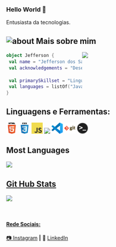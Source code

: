  
  ### Hello World 👋

Entusiasta da tecnologias.

## <img width="45" alt="about" src="https://raw.github.com/elizarov/elizarov/master/about.png"> Mais sobre mim

<img align="right" width="300" src="https://i2.wp.com/allhtaccess.info/wp-content/uploads/2018/03/programming.gif?fit=1281%2C716&ssl=1" />

```kotlin
object Jefferson {
 val name = "Jefferson dos Santos Vorpagel"
 val acknowledgements = "Desenvolvedor"
 
 val primarySkillset = "Linguagens"
 val languages = listOf("Java", "HTML", "C", "CSS";) 
}
```

## **Linguagens e Ferramentas:**  


<code><img height="30" src="https://raw.githubusercontent.com/github/explore/80688e429a7d4ef2fca1e82350fe8e3517d3494d/topics/html/html.png"></code>
<code><img height="30" src="https://raw.githubusercontent.com/github/explore/80688e429a7d4ef2fca1e82350fe8e3517d3494d/topics/css/css.png"></code>
<code><img height="30" src="https://raw.githubusercontent.com/github/explore/80688e429a7d4ef2fca1e82350fe8e3517d3494d/topics/javascript/javascript.png"></code>
<code><img height="30" src="https://cdn.icon-icons.com/icons2/2415/PNG/512/c_original_logo_icon_146611.png"></code>
<code><img height="30" src="https://raw.githubusercontent.com/github/explore/80688e429a7d4ef2fca1e82350fe8e3517d3494d/topics/visual-studio-code/visual-studio-code.png"></code>
<code><img height="30" src="https://raw.githubusercontent.com/github/explore/80688e429a7d4ef2fca1e82350fe8e3517d3494d/topics/git/git.png"></code>
<code><img height="30" src="https://raw.githubusercontent.com/github/explore/80688e429a7d4ef2fca1e82350fe8e3517d3494d/topics/terminal/terminal.png"></code>





<h2 align="left"> Most Languages </h2>
<div align="left">
  <a href="https://github.com/jeffersonvorpagel">
  <img src="https://github-readme-stats.vercel.app/api/top-langs/?username=jeffersonvorpagel&theme=dark"/>
</div>

<h2 align="left"> Git Hub Stats </h2>
<div align="left">
  <a href="https://github.com/jeffersonvorpagel">
  <img height="160em" src="https://github-readme-stats.vercel.app/api?username=jeffersonvorpagel&show_icons=true&theme=dark&count_private=true"/>
</div>

[Instagram]: https://www.instragram.com/vorpageljeff
[LinkedIn]: https://www.linkedin.com/in/jeffersonvorpagel/
<br>

#### Rede Sociais:


📷 [Instagram][Instagram] **|** 
👔 [LinkedIn][LinkedIn]
